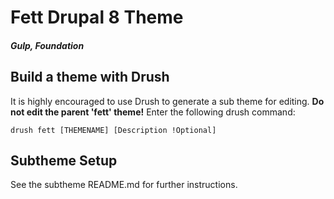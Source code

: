 # Fett Drupal 8 Theme
##### Gulp, Foundation

## Build a theme with Drush

It is highly encouraged to use Drush to generate a sub theme for editing. **Do
not edit the parent 'fett' theme!** Enter the following drush command:

    drush fett [THEMENAME] [Description !Optional]


## Subtheme Setup

See the subtheme README.md for further instructions.
